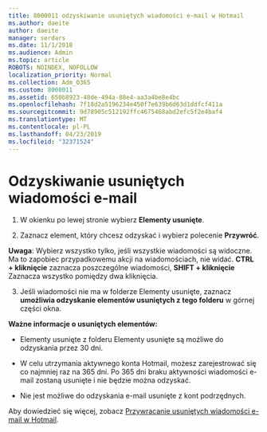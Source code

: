 ```yaml
---
title: 8000011 odzyskiwanie usuniętych wiadomości e-mail w Hotmail
ms.author: daeite
author: daeite
manager: serdars
ms.date: 11/1/2018
ms.audience: Admin
ms.topic: article
ROBOTS: NOINDEX, NOFOLLOW
localization_priority: Normal
ms.collection: Adm_O365
ms.custom: 8000011
ms.assetid: 650b8923-48de-494a-88e4-aa3a4be8e4bc
ms.openlocfilehash: 7f18d2a5196234e450f7e639b6d63d1ddfcf411a
ms.sourcegitcommit: 9d78905c512192ffc4675468abd2efc5f2e4baf4
ms.translationtype: MT
ms.contentlocale: pl-PL
ms.lasthandoff: 04/23/2019
ms.locfileid: "32371524"
---
```

# <a name="recover-deleted-email"></a>Odzyskiwanie usuniętych wiadomości e-mail

1. W okienku po lewej stronie wybierz **Elementy usunięte**. 
    
2. Zaznacz element, który chcesz odzyskać i wybierz polecenie **Przywróć**. 
  
 **Uwaga**: Wybierz wszystko tylko, jeśli wszystkie wiadomości są widoczne. Ma to zapobiec przypadkowemu akcji na wiadomościach, nie widać. **CTRL + kliknięcie** zaznacza poszczególne wiadomości, **SHIFT + kliknięcie** Zaznacza wszystko pomiędzy dwa kliknięcia. 
    
3. Jeśli wiadomości nie ma w folderze Elementy usunięte, zaznacz **umożliwia odzyskanie elementów usuniętych z tego folderu** w górnej części okna. 
    
 **Ważne informacje o usuniętych elementów:**
  
- Elementy usunięte z folderu Elementy usunięte są możliwe do odzyskania przez 30 dni.
    
- W celu utrzymania aktywnego konta Hotmail, możesz zarejestrować się co najmniej raz na 365 dni. Po 365 dni braku aktywności wiadomości e-mail zostaną usunięte i nie będzie można odzyskać.
    
- Nie jest możliwe do odzyskania e-mail usunięte z kont podrzędnych.
    
Aby dowiedzieć się więcej, zobacz [Przywracanie usuniętych wiadomości e-mail w Hotmail](https://go.microsoft.com/fwlink/p/?linkid=873117).
  

